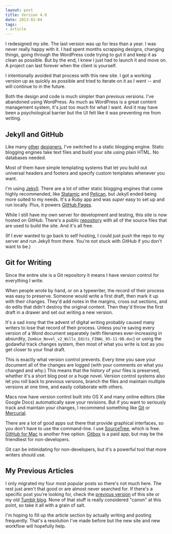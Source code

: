 ```yaml
---
layout: post
title: Version 4.0
date: 2013-02-04
tags:
- article
---
```


I redesigned my site. The last version was up for less than a year. I was never really happy with it. I had spent months scrapping designs, changing things, going through the WordPress code trying to gut it and keep it as clean as possible. But by the end, I knew I just had to launch it and move on. A project can last forever when the client is yourself.

I intentionally avoided that process with this new site. I got a working version up as quickly as possible and tried to iterate on it as I went -- and will continue to in the future.

Both the design and code is much simpler than previous versions. I've abandoned using WordPress. As much as WordPress is a great content management system, it's just too much for what I want. And it may have been a psychological barrier but the UI felt like it was preventing me from writing.

## Jekyll and GitHub

Like many [other](http://markboulton.co.uk/journal/newblog-newcms) [designers](http://csswizardry.com/2012/12/a-new-css-wizardry/), I've switched to a static blogging engine. Static blogging engines take text files and build your site using plain HTML. No databases needed.

Most of them have simple templating systems that let you build out universal headers and footers and specify custom templates whenever you want.

I'm using [Jekyll](http://jekyllrb.com/). There are a lot of other static blogging engines that come highly recommended, like [Statamic](http://statamic.com/) and [Pelican](http://docs.getpelican.com/), but Jekyll ended being more suited to my needs. It's a Ruby app and was *super* easy to set up and run locally. Plus, it powers [GitHub Pages](http://pages.github.com/).

While I still have my own server for development and testing, this site is now hosted on GitHub. There's a public [repository](https://github.com/moyer/moyer.github.com) with all of the source files that are used to build the site. And it's all free.

(If I ever wanted to go back to self hosting, I could just push the repo to my server and run Jekyll from there. You're not stuck with GitHub if you don't want to be.)

## Git for Writing

Since the entire site is a Git repository it means I have version control for everything I write.

When people wrote by hand, or on a typewriter, the record of their process was easy to preserve. Someone would write a first draft, then mark it up with their changes. They'd add notes in the margins, cross out sections, and do edits that didn't destroy the original content. Then they'd throw the first draft in a drawer and set out writing a new version.

It's a sad irony that the advent of digital writing probably caused many writers to lose that record of their process. Unless you're saving every version of a Word document separately (with filenames ever-increasing in absurdity, `Zombie_Novel_v2_Wills_Edits_FINAL_05-11-98.doc`) or using the godawful track changes system, then most of what you write is lost as you get closer to your final draft.

This is exactly what version control prevents. Every time you save your document all of the changes are logged (with your comments on what you changed and why.) This means that the history of your files is preserved, whether it's a short blog post or a huge novel. Version control systems also let you roll back to previous versions, branch the files and maintain multiple versions at one time, and easily collaborate with others.

Macs now have version control built into OS X and many online editors (like Google Docs) automatically save your revisions. But if you want to seriously track and maintain your changes, I recommend something like [Git](http://git-scm.com/) or [Mercurial](http://mercurial.selenic.com/).

There are a lot of good apps out there that provide graphical interfaces, so you don't have to use the command-line. I use [SourceTree](http://www.sourcetreeapp.com/), which is free. [GitHub for Mac](http://mac.github.com/) is another free option. [Gitbox](http://gitboxapp.com/) is a paid app, but may be the friendliest for non-developers.

Git can be intimidating for non-developers, but it's a powerful tool that more writers should use.

## My Previous Articles

I only migrated my four most popular posts so there's not much here. The rest just aren't that good or are almost never searched for. If there's a specific post you're looking for, check the [previous version](http://v3.willmoyer.com/articles/) of this site or my old [Tumblr blog](http://willmoyer.tumblr.com/). None of that stuff is really considered "canon" at this point, so take it all with a grain of salt.

I'm hoping to fill up the article section by actually writing and posting frequently. That's a resolution I've made before but the new site and new workflow will hopefully help.